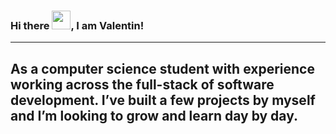### Hi there <img src="https://raw.githubusercontent.com/MartinHeinz/MartinHeinz/master/wave.gif" width="30px">, I am Valentin!

---
As a computer science student with experience working across the full-stack of software development. I’ve built a few projects by myself and I’m looking to grow and learn day by day.
---
